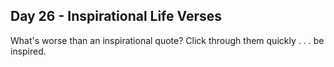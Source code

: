 ## Day 26 - Inspirational Life Verses

What's worse than an inspirational quote? Click through them quickly . . . be inspired.
